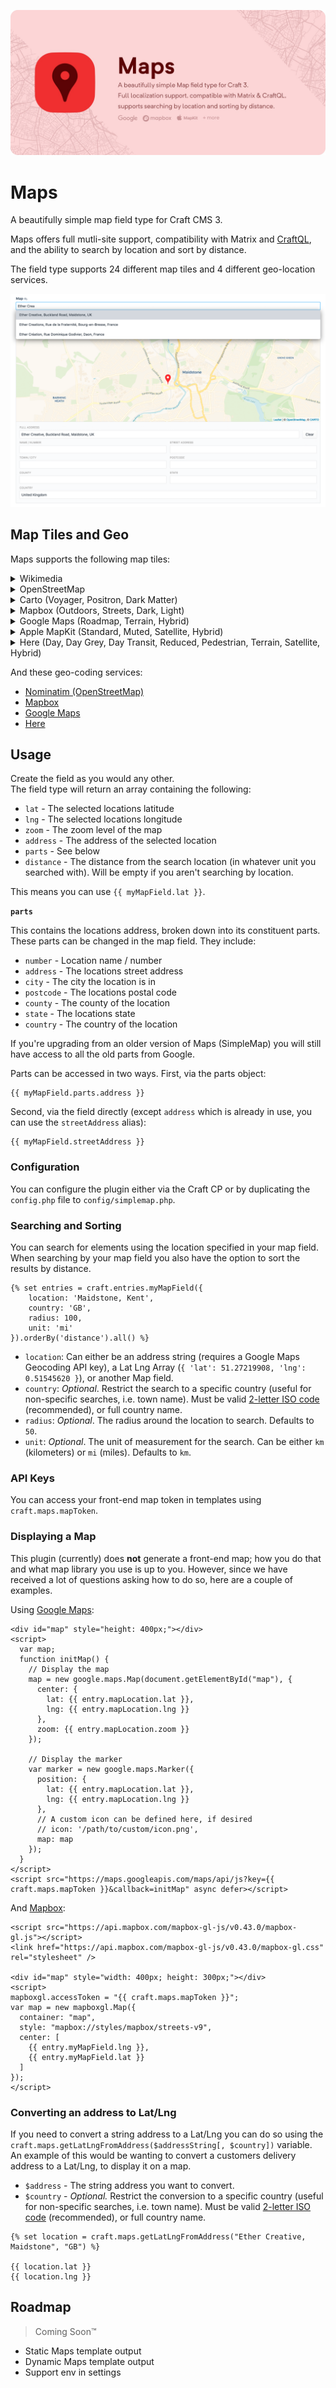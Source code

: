 ![Maps](./resources/imgs/map-banner.jpg)

# Maps

A beautifully simple map field type for Craft CMS 3.

Maps offers full mutli-site support, compatibility with Matrix and 
[CraftQL](https://plugins.craftcms.com/craftql), and the ability to search by 
location and sort by distance.

The field type supports 24 different map tiles and 4 different geo-location 
services.

![Maps Field](./resources/imgs/field-preview.png)

## Map Tiles and Geo

Maps supports the following map tiles:

<details>
  <summary>Wikimedia</summary>

  [Wikimedia](https://foundation.wikimedia.org/wiki/Maps_Terms_of_Use) | | | 
  --- | --- | ---  
  ![Wikimedia](./src/web/assets/imgs/wikimedia.png) | <img src="data:image/svg+xml;charset=utf-8,%3Csvg%20xmlns%3D%27http%3A%2F%2Fwww.w3.org%2F2000%2Fsvg%27%20width%3D%27400%27%20height%3D%27400%27%20style%3D%27background%3Atransparent%27%2F%3E" /> | <img src="data:image/svg+xml;charset=utf-8,%3Csvg%20xmlns%3D%27http%3A%2F%2Fwww.w3.org%2F2000%2Fsvg%27%20width%3D%27400%27%20height%3D%27400%27%20style%3D%27background%3Atransparent%27%2F%3E" />
  Wikimedia | | 
</details>
<details>
  <summary>OpenStreetMap</summary>
  
  [OpenStreetMap](https://www.openstreetmap.org) | | | 
  --- | --- | ---
  ![OpenStreetMap](./src/web/assets/imgs/openstreetmap.png) | <img src="data:image/svg+xml;charset=utf-8,%3Csvg%20xmlns%3D%27http%3A%2F%2Fwww.w3.org%2F2000%2Fsvg%27%20width%3D%27400%27%20height%3D%27400%27%20style%3D%27background%3Atransparent%27%2F%3E" /> | <img src="data:image/svg+xml;charset=utf-8,%3Csvg%20xmlns%3D%27http%3A%2F%2Fwww.w3.org%2F2000%2Fsvg%27%20width%3D%27400%27%20height%3D%27400%27%20style%3D%27background%3Atransparent%27%2F%3E" />
  OpenStreetMap | | 
</details>
<details>
  <summary>Carto (Voyager, Positron, Dark Matter)</summary>
 
  [Carto](https://carto.com/location-data-services/basemaps/) | | | 
  --- | --- | ---
  ![Carto Voyager](./src/web/assets/imgs/carto-rastertiles-voyager.png) | ![Carto Positron](./src/web/assets/imgs/carto-light_all.png) | ![Carto Dark Matter](./src/web/assets/imgs/carto-dark_all.png)
  Voyager | Positron | Dark Matter
</details>
<details>
  <summary>Mapbox (Outdoors, Streets, Dark, Light)</summary>

  [Mapbox](https://www.mapbox.com) | | | 
  --- | --- | ---  
  ![Mapbox Outdoors](./src/web/assets/imgs/mapbox-outdoors.png) | ![Mapbox Streets](./src/web/assets/imgs/mapbox-streets.png) | ![Mapbox Dark](./src/web/assets/imgs/mapbox-dark.png)
  Outdoors | Streets | Dark
  ![Mapbox Light](./src/web/assets/imgs/mapbox-light.png) | |
  Light | |
</details>
<details>
  <summary>Google Maps (Roadmap, Terrain, Hybrid)</summary>

  [Google Maps](https://www.google.com/maps) | | | 
  --- | --- | ---  
  ![Google Roadmap](./src/web/assets/imgs/google-roadmap.png) | ![Google Terrain](./src/web/assets/imgs/google-terrain.png) | ![Google Hybrid](./src/web/assets/imgs/google-hybrid.png)
  Roadmap | Terrain | Hybrid
</details>
<details>
  <summary>Apple MapKit (Standard, Muted, Satellite, Hybrid)</summary>

  [Apple MapKit](https://developer.apple.com/maps/mapkitjs/) | | | 
  --- | --- | ---  
  ![MapKit Standard](./src/web/assets/imgs/mapkit-standard.png) | ![MapKit Muted](./src/web/assets/imgs/mapkit-muted.png) | ![MapKit Satellite](./src/web/assets/imgs/mapkit-satellite.png)
  Standard | Muted | Satellite
  ![MapKit Hybrid](./src/web/assets/imgs/mapkit-hybrid.png) | |
  Hybrid | |  
</details>
<details>
  <summary>Here (Day, Day Grey, Day Transit, Reduced, Pedestrian, Terrain, Satellite, Hybrid)</summary>
  
  [Here](https://www.here.com/) | | | 
  --- | --- | ---
  ![Here Day](./src/web/assets/imgs/here-normal-day.png) | ![Here Day Grey](./src/web/assets/imgs/here-normal-day-grey.png) | ![Here Day Transit](./src/web/assets/imgs/here-normal-day-transit.png)
  Day | Day Grey | Day Transit
  ![Here Reduced](./src/web/assets/imgs/here-reduced-day.png) | ![Here Pedestrian](./src/web/assets/imgs/here-pedestrian-day.png) | ![Here Terrain](./src/web/assets/imgs/here-terrain-day.png)
  Reduced | Pedestrian | Terrain
  ![Here Satellite](./src/web/assets/imgs/here-satellite-day.png) | ![Here Hybrid](./src/web/assets/imgs/here-hybrid-day.png) |
  Satellite | Hybrid |
</details>

  
And these geo-coding services:

- [Nominatim (OpenStreetMap)](https://nominatim.openstreetmap.org/)
- [Mapbox](https://www.mapbox.com/)
- [Google Maps](https://www.google.com/maps)
- [Here](https://www.here.com/)

## Usage
Create the field as you would any other.  
The field type will return an array containing the following:

 - `lat` - The selected locations latitude
 - `lng` - The selected locations longitude
 - `zoom` - The zoom level of the map
 - `address` - The address of the selected location
 - `parts` - See below
 - `distance` - The distance from the search location (in whatever unit you searched with). Will be empty if you aren't searching by location.

This means you can use `{{ myMapField.lat }}`.

**`parts`**

This contains the locations address, broken down into its constituent parts. 
These parts can be changed in the map field. They include:
- `number` - Location name / number
- `address` - The locations street address
- `city` - The city the location is in
- `postcode` - The locations postal code
- `county` - The county of the location
- `state` - The locations state
- `country` - The country of the location

If you're upgrading from an older version of Maps (SimpleMap) you will still 
have access to all the old parts from Google.

Parts can be accessed in two ways. First, via the parts object:

```twig
{{ myMapField.parts.address }}
```

Second, via the field directly (except `address` which is already in use, you 
can use the `streetAddress` alias):

```twig
{{ myMapField.streetAddress }}
```

### Configuration

You can configure the plugin either via the Craft CP or by duplicating the 
`config.php` file to `config/simplemap.php`.

### Searching and Sorting

You can search for elements using the location specified in your map field. When searching by your map field you also have the option to sort the results by distance.

```twig
{% set entries = craft.entries.myMapField({
    location: 'Maidstone, Kent',
    country: 'GB',
    radius: 100,
    unit: 'mi'
}).orderBy('distance').all() %}
```

- `location`: Can either be an address string (requires a Google Maps Geocoding API key), a Lat Lng Array (`{ 'lat': 51.27219908, 'lng': 0.51545620 }`), or another Map field.
- `country`: *Optional*. Restrict the search to a specific country (useful for non-specific searches, i.e. town name). Must be valid [2-letter ISO code](https://en.wikipedia.org/wiki/ISO_3166-1#Current_codes) (recommended), or full country name.
- `radius`: *Optional*. The radius around the location to search. Defaults to `50`.
- `unit`: *Optional*. The unit of measurement for the search. Can be either `km` (kilometers) or `mi` (miles). Defaults to `km`.

### API Keys

You can access your front-end map token in templates using `craft.maps.mapToken`.

### Displaying a Map

This plugin (currently) does **not** generate a front-end map; how you do that and what map library you use is up to you. However, since we have received a lot of questions asking how to do so, here are a couple of examples.
  
Using [Google Maps](https://developers.google.com/maps/documentation/javascript/tutorial):

```twig
<div id="map" style="height: 400px;"></div>
<script>
  var map;
  function initMap() {
    // Display the map
    map = new google.maps.Map(document.getElementById("map"), {
      center: {
        lat: {{ entry.mapLocation.lat }},
        lng: {{ entry.mapLocation.lng }}
      },
      zoom: {{ entry.mapLocation.zoom }}
    });
    
    // Display the marker
    var marker = new google.maps.Marker({
      position: {
        lat: {{ entry.mapLocation.lat }},
        lng: {{ entry.mapLocation.lng }}
      },
      // A custom icon can be defined here, if desired
      // icon: '/path/to/custom/icon.png',
      map: map
    });
  }
</script>
<script src="https://maps.googleapis.com/maps/api/js?key={{ craft.maps.mapToken }}&callback=initMap" async defer></script>
```

And [Mapbox](https://www.mapbox.com/mapbox-gl-js/api/):

```twig
<script src="https://api.mapbox.com/mapbox-gl-js/v0.43.0/mapbox-gl.js"></script>
<link href="https://api.mapbox.com/mapbox-gl-js/v0.43.0/mapbox-gl.css" rel="stylesheet" />

<div id="map" style="width: 400px; height: 300px;"></div>
<script>
mapboxgl.accessToken = "{{ craft.maps.mapToken }}";
var map = new mapboxgl.Map({
  container: "map",
  style: "mapbox://styles/mapbox/streets-v9",
  center: [
    {{ entry.myMapField.lng }},
    {{ entry.myMapField.lat }}
  ]
});
</script>
```

### Converting an address to Lat/Lng
If you need to convert a string address to a Lat/Lng you can do so using the 
`craft.maps.getLatLngFromAddress($addressString[, $country])` variable.
An example of this would be wanting to convert a customers delivery address to a 
Lat/Lng, to display it on a map.

- `$address` - The string address you want to convert.
- `$country` - *Optional.* Restrict the conversion to a specific country (useful for non-specific searches, i.e. town name). Must be valid [2-letter ISO code](https://en.wikipedia.org/wiki/ISO_3166-1#Current_codes) (recommended), or full country name. 

```twig
{% set location = craft.maps.getLatLngFromAddress("Ether Creative, Maidstone", "GB") %}

{{ location.lat }}
{{ location.lng }}
```

## Roadmap

> Coming Soon™

- Static Maps template output
- Dynamic Maps template output
- Support env in settings

